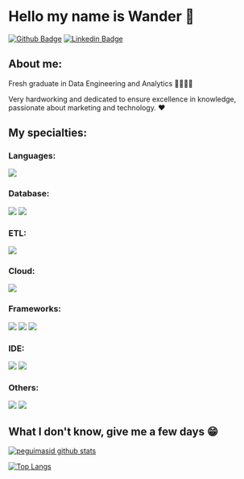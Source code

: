 # Hello my name is Wander 👋

[![Github Badge](https://img.shields.io/badge/-Github-000?style=flat-square&logo=Github&logoColor=white&link=https://github.com/WanderJSilva)](https://github.com/WanderJSilva)
[![Linkedin Badge](https://img.shields.io/badge/-LinkedIn-blue?style=flat-square&logo=Linkedin&logoColor=white&link=https://https://www.linkedin.com/in/wanderjsilva/)](https://www.linkedin.com/in/wanderjsilva/)

## About me:

Fresh graduate in Data Engineering and Analytics 👨‍🎓👨‍💻

Very hardworking and dedicated to ensure excellence in knowledge, passionate about marketing and technology. ❤

## My specialties:

### Languages: 

<img src="https://img.shields.io/badge/Python-3776AB?&style=for-the-badge&logo=python&logoColor=yellow"/>


### Database: 

<img src ="https://img.shields.io/badge/MySQL-005C84?style=for-the-badge&logo=mysql&logoColor=white"/> <img src ="https://img.shields.io/badge/MongoDB-4EA94B?style=for-the-badge&logo=mongodb&logoColor=white"/>

### ETL: 

<img src ="https://img.shields.io/badge/Databricks-FF3621?style=for-the-badge&logo=Databricks&logoColor=white"/>

### Cloud:

<img src ="https://img.shields.io/badge/Google_Cloud-4285F4?style=for-the-badge&logo=google-cloud&logoColor=white"/>

### Frameworks:

<img src="https://img.shields.io/badge/Apache_Spark-FFFFFF?style=for-the-badge&logo=apachespark&logoColor=#E35A16"/> <img src="https://img.shields.io/badge/Pandas-2C2D72?style=for-the-badge&logo=pandas&logoColor=white"/> <img src="https://img.shields.io/badge/Numpy-777BB4?style=for-the-badge&logo=numpy&logoColor=white"/> 
### IDE:

<img src ="https://img.shields.io/badge/Colab-F9AB00?style=for-the-badge&logo=googlecolab&color=525252"/> <img src ="https://img.shields.io/badge/Visual_Studio-5C2D91?style=for-the-badge&logo=visual%20studio&logoColor=white"/>

### Others:

<img src="https://img.shields.io/badge/docker%20-%230db7ed.svg?&style=for-the-badge&logo=docker&logoColor=white"/> <img src="https://img.shields.io/badge/kubernetes-326ce5.svg?&style=for-the-badge&logo=kubernetes&logoColor=white"/>

## What I don't know, give me a few days 😁

[![peguimasid github stats](https://github-readme-stats.vercel.app/api?username=WanderJSilva&show_icons=true&title_color=FFD700&icon_color=ADFF2F&text_color=f8f8f2&bg_color=171c24&count_private=true)](https://github.com/WanderJSilva)

[![Top Langs](https://github-readme-stats.vercel.app/api/top-langs/?username=WanderJSilva&layout=compact&title_color=fff&text_color=f8f8f2&hide=java&bg_color=171c24)](https://github.com/WanderJSilva)
